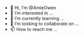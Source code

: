 - 👋 Hi, I’m @AmieOwen
- 👀 I’m interested in ...
- 🌱 I’m currently learning ...
- 💞️ I’m looking to collaborate on ...
- 📫 How to reach me ...

<!---
AmieOwen/AmieOwen is a ✨ special ✨ repository because its `README.md` (this file) appears on your GitHub profile.
You can click the Preview link to take a look at your changes.
--->
